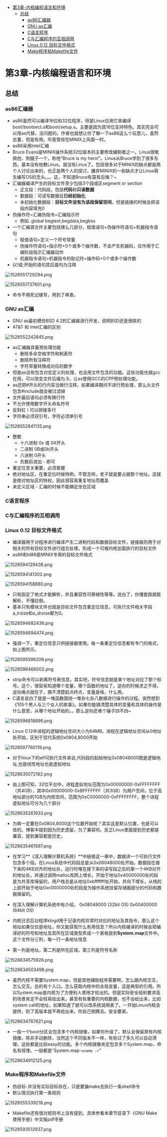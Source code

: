<!-- TOC depthFrom:1 depthTo:6 withLinks:1 updateOnSave:1 orderedList:0 -->

- [第3章-内核编程语言和环境](#第3章-内核编程语言和环境)
	- [总结](#总结)
		- [as86汇编器](#as86汇编器)
		- [GNU as汇编](#gnu-as汇编)
		- [C语言程序](#c语言程序)
		- [C与汇编程序的互相调用](#c与汇编程序的互相调用)
		- [Linux 0.12 目标文件格式](#linux-012-目标文件格式)
		- [Make程序和Makefile文件](#make程序和makefile文件)

<!-- /TOC -->

# 第3章-内核编程语言和环境

## 总结

### as86汇编器
* as86虽然可以编译16位和32位程序，但是Linux仅用它来编译boot/bootsect.s和boot/setup.s。主要是因为其16位支持特色。其实完全可以用as代替，没问题的。作者也就想让你了解一下as86这么个玩意儿，虽然古董，但是有用。毕竟曾经在MINIX上风靡一时。
* as86采用Intel汇编
* Bruce Evans是MINIX操作系统32位版本的主要修改编制者之一。Linus很敬佩他，狗腿子一个，称他“Bruce is my hero!”。Linus从Bruce学到了很多东西，基本没有他教Linus，就没有Linux了。包括很多对于MINIX的缺点都是两个人讨论出来的，也正是两个人的探讨，嫌弃MINIX的一些缺点才让Linus萌生编写OS的念头。。。这，不知道Bruce有莫有后悔？~
* 汇编器编译产生的目标文件至少包括3个段或区segment or section
  - 正文段：代码段，包括**代码**和**只读数据**
  - 数据段：可读写数据且**已经初始化**
  - 未初始化数据段：**目标文件没有为该段保留空间**，但是链接的时候会把该段内容填充0
* 伪操作符=汇编伪指令=汇编指示符
  - 例如 .global begtext,begdata,begbss
* 一个汇编源文件主要包括辣么几部分，赋值语句+伪操作符语句+机器指令语句
  - 赋值语句=定义一个符号常量
  - 伪操作符语句=指示符+0个或多个操作数，不会产生机器码，仅作用于汇编阶段指示汇编器动作
  - 机器指令语句=机器指令的助记符=操作码+0个或多个操作数
* 以!或;开始的语句其后面均为注释


![1528551729294.png](image/1528551729294.png)


![1528551737601.png](image/1528551737601.png)

* 命令不用死记硬背，用到了再查。

### GNU as汇编

* GNU as最初模仿BSD 4.2的汇编器进行开发，说明BSD还是很屌的
* AT&T 和 Intel汇编的区别

![1528552242845.png](image/1528552242845.png)

* as汇编器具备预处理功能
  - 删除多余空格字符和制表符
  - 删除所有注释符
  - 字符常量转换成对应的数字
* 但是as没有包含对宏定义的处理，也没用文件包含的功能。这些功能也就gcc在用，可以改变文件后缀为.S，让as使用GCC的CPP预处理功能。
* as还把#开头的行内容当做行注释，如果编译期间不进行预处理，那么头文件包含#include就会被过滤掉
* 文件最后语句必须有换行符
* 不允许使用数字开头命名符号
* 反斜杠 \ 可以拼接多行
* 字符串必须双引号，字符必须单引号

![1528552841135.png](image/1528552841135.png)

* 整数
  - 十六进制 0x 或 0X开头
  - 二进制 0B或0b开头
  - 八进制 0开头
  - 负数前进加 - 即可
* 重定位至关重要，必须掌握
* 绝对地址区，在重定位时候特例，不管怎样。老子就是要占据那个地址。这就是绝对地址区的特权，因此很容易重复地址而覆盖
* 未定义区域 - 汇编的时候不能确定坐在区域

### C语言程序

















### C与汇编程序的互相调用























### Linux 0.12 目标文件格式

* 编译器用于对程序进行编译产生二进制代码和数据目标文件，链接器则用于对相关的所有目标文件进行组合处理，形成一个可被内核加载执行的目标文件
* as86和ld86是MINIX专用的目标文件格式

![1528594129438.png](image/1528594129438.png)

![1528594141302.png](image/1528594141302.png)

![1528594158880.png](image/1528594158880.png)

* 只有固定了格式才能解析，并且兼容性可移植性等等。说白了，你懂套路就能解析，不懂拉倒。
* 基本只有模块文件也就是目标文件包含重定位信息，可执行文件相关字段a_trsize和a_drsize都为0。

![1528594682436.png](image/1528594682436.png)

![1528594694474.png](image/1528594694474.png)

* 强调一下，重定位信息只供链接器使用。每一条重定位信息都有专门的格式，如上图所示。

![1528595598209.png](image/1528595598209.png)

![1528596466002.png](image/1528596466002.png)

* strip命令可以剥离符号表信息，其实吧，符号信息就是某个地址对应了那个标号。这个，很容易知道哪个变量，哪个函数的地址了。逆向的时候求之不得，逆向难点就在于，搞不清楚起点终点，变量是啥，什么用。
* C语言说白了就是一堆函数围绕一堆杂七杂八数据进行操作的过程。突然想到《105个男人与三个女人的故事》。如果你能搞清楚具体的变量和具体的操作是什么意思，从哪个地址开始的。。那么逆向还难个锤子四不四~

![1528596818696.png](image/1528596818696.png)

* Linux 0.12中进程的逻辑地址空间大小为64MB。进程在逻辑地址空间从0地址处开始，区别于现代系统0x0804,8000开始

![1528597760119.png](image/1528597760119.png)

* 对于linux下的elf可执行文件来说,代码段的起始地址0x08048000既是逻辑地址,也是线性地址也是虚拟地址

![1528635072162.png](image/1528635072162.png)

* 由上图可知，32位平台中，进程虚拟地址范围为0x00000000-0xFFFFFFFF（共4GB），其中0x00000000-0xBFFFFFFF（共3GB）为用户空间，位于高地址部分的1GB为内核空间，范围为0xC0000000-0xFFFFFFFF。整个进程虚拟地址可分为几个部分

![1528635261933.png](image/1528635261933.png)

* 为嘛一定要在0x0804,8000这个位置开始呢？其实这是默认位置，也是可以改的。博客中提到因为历史遗留，为了兼容呗。反正Linux里面提到历史都是兼容，提到兼容都是历史。

![1528635461597.png](image/1528635461597.png)

* 在学习**《深入理解计算机系统》**中链接这一章中，数据讲一个可执行文件包含多个段。在Linux系统中代码段总是从0x08048000处开始，数据段在接下来的4KB对齐的地址处，运行时堆在接下来的读写段之后的第一个4KB对齐的地址处，并通过调用malloc库网上增长，开始于地址0x40000000处的段是为共享库保留的，用户栈总是从地址0xbfffffff处开始，并向下增长，从栈的上部开始于地址0xc0000000处的段是为操作系统驻留存储器部分的代码和数据保留的。
* 在深入理解计算机系统中有介绍。
		0x08048000 (32bit OS)
		0x00400000 (64bit OS)

* 内核日志后台程序klogd用于记录内核异常时对应的地址及其指令，那么这个地址如果仅仅是地址，你又能获取什么有用信息？所以内核编译的时候会把编译好的符号和地址及其所在区域类型弄成一个表格放到**System.map**文件中。这个文件分三列，每一行一条地址信息
* 第一列是地址，第二列是所在区域，第三列是符号名称

![1528634575926.png](image/1528634575926.png)

![1528634503498.png](image/1528634503498.png)

* 虽然内核不需要System.map，但是其他辅助程序需要啊，怎么跟内核交互，怎么交互。总的有个入口。怎么获取内核中的全局变量，这是典型的引用。所以System.map是内核为了方便别人使用才给出的。但是实际安全级别要求高的场景肯定不会轻易给出来。甚至有些重要的内核数据，也不会给出来，比如system call的地址，如果知道了就可以改系统调用表了。一开始Linux内核会提供，到了高版本就不再给出来，你自己倒腾去。安全要紧。

![1528634767621.png](image/1528634767621.png)

* 一般一个boot分区会包含多个内核镜像，如果你升级了，默认会保留原有内核镜像，除非手动删除，当然这个不同版本不一样，有些过了多久可以自动清理，这些都是比较easy的功能。多个内核镜像肯定包含多个System.map，命名有规律。一般都是“System.map-`uname -r`”

![1528634912125.png](image/1528634912125.png)

### Make程序和Makefile文件

* 伪目标-并没有实际目标存在，只是要骗make去执行一条shell命令
* 默认情况执行第一条规则

![1528555339218.png](image/1528555339218.png)

* Makefile还有很对规则书上没有提到，具体参看本章节目录下《GNU Make 使用手册》中文版pdf手册

![1528593512937.png](image/1528593512937.png)
